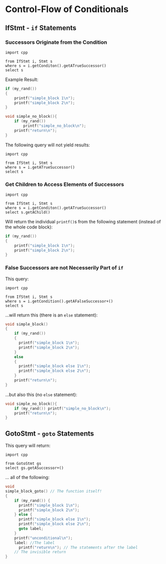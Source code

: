 # Control-Flow of Conditionals

## IfStmt - `if` Statements  

### Successors Originate from the Condition

```ql
import cpp

from IfStmt i, Stmt s
where s = i.getConditon().getATrueSuccessor()
select s
```

Example Result:

```c hl_lines="2-5 9"
if (my_rand()) 
{
    printf("simple_block 1\n");
    printf("simple_block 2\n");
}

void simple_no_block(){
    if (my_rand()) 
        printf("simple_no_block\n");
    printf("return\n");
}


```

The following query will not yield results:

```ql
import cpp

from IfStmt i, Stmt s
where s = i.getATrueSuccessor()
select s
```

### Get Children to Access Elements of Successors

```ql
import cpp

from IfStmt i, Stmt s
where s = i.getConditon().getATrueSuccessor()
select s.getAChild()
```

Will return the individual `printf()`s from the following statement (instead of the whole code block):

```c hl_lines="3 4"
if (my_rand()) 
{
    printf("simple_block 1\n");
    printf("simple_block 2\n");
}
```

### False Successors are not Necesserily Part of `if`

This query:

```ql
import cpp

from IfStmt i, Stmt s
where s = i.getCondition().getAFalseSuccessor+()
select s
```
...will return this (there is an `else` statement):

```c hl_lines="9-12"
void simple_block()
{
    if (my_rand()) 
    {
      printf("simple_block 1\n");
      printf("simple_block 2\n");
    } 
    else 
    {
      printf("simple_block else 1\n");
      printf("simple_block else 2\n");
    }
    printf("return\n");
}

```

...but also this (no `else` statement):

```c hl_lines="3"
void simple_no_block(){
    if (my_rand()) printf("simple_no_block\n");
    printf("return\n");
}
```

## GotoStmt - `goto` Statements  

This query will return:

```ql
import cpp

from GotoStmt gs
select gs.getASuccessor+()
```

... all of the following:

```c hl_lines="2 13 14 15"
void 
simple_block_goto() // The function itself!
{
    if (my_rand()) {
      printf("simple_block 1\n");
      printf("simple_block 2\n");
    } else {
      printf("simple_block else 1\n");
      printf("simple_block else 2\n");
      goto label;
    }
    printf("unconditional\n");
    label: //The label
      printf("return\n"); // The statements after the label
    // The invisible return
}


```
